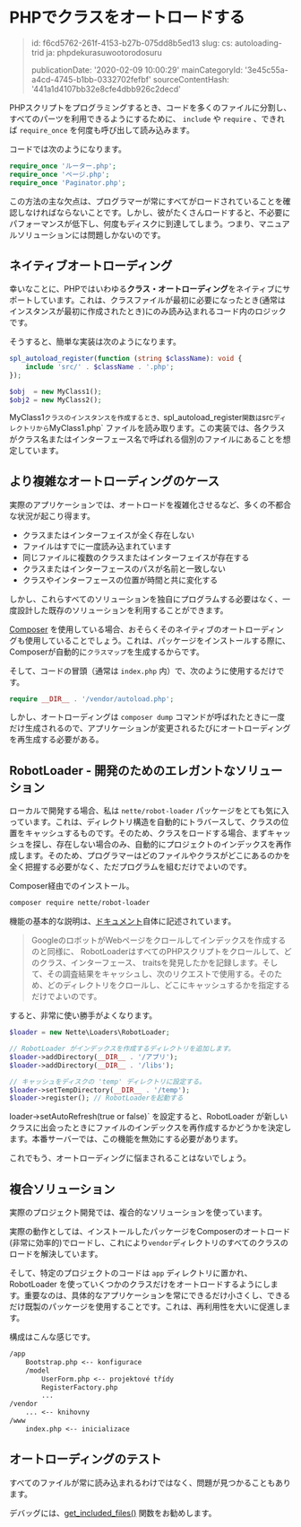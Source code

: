 PHPでクラスをオートロードする
================

> id: f6cd5762-261f-4153-b27b-075dd8b5ed13
> slug:
> 	cs: autoloading-trid
> 	ja: phpdekurasuwootorodosuru
> 
> publicationDate: '2020-02-09 10:00:29'
> mainCategoryId: '3e45c55a-a4cd-4745-b1bb-0332702fefbf'
> sourceContentHash: '441a1d4107bb32e8cfe4dbb926c2decd'

PHPスクリプトをプログラミングするとき、コードを多くのファイルに分割し、すべてのパーツを利用できるようにするために、 `include` や `require` 、できれば `require_once` を何度も呼び出して読み込みます。

コードでは次のようになります。

```php
require_once 'ルーター.php';
require_once 'ページ.php';
require_once 'Paginator.php';
```

この方法の主な欠点は、プログラマーが常にすべてがロードされていることを確認しなければならないことです。しかし、彼がたくさんロードすると、不必要にパフォーマンスが低下し、何度もディスクに到達してしまう。つまり、マニュアルソリューションには問題しかないのです。

ネイティブオートローディング
-------------------

幸いなことに、PHPではいわゆる**クラス・オートローディング**をネイティブにサポートしています。これは、クラスファイルが最初に必要になったとき(通常はインスタンスが最初に作成されたとき)にのみ読み込まれるコード内のロジックです。

そうすると、簡単な実装は次のようになります。

```php
spl_autoload_register(function (string $className): void {
    include 'src/' . $className . '.php';
});

$obj  = new MyClass1();
$obj2 = new MyClass2();
```

MyClass1` クラスのインスタンスを作成するとき、 `spl_autoload_register` 関数は `src` ディレクトリから `MyClass1.php` ファイルを読み取ります。この実装では、各クラスがクラス名またはインターフェース名で呼ばれる個別のファイルにあることを想定しています。

より複雑なオートローディングのケース
-------------------------------

実際のアプリケーションでは、オートロードを複雑化させるなど、多くの不都合な状況が起こり得ます。

- クラスまたはインターフェイスが全く存在しない
- ファイルはすでに一度読み込まれています
- 同じファイルに複数のクラスまたはインターフェイスが存在する
- クラスまたはインターフェースのパスが名前と一致しない
- クラスやインターフェースの位置が時間と共に変化する

しかし、これらすべてのソリューションを独自にプログラムする必要はなく、一度設計した既存のソリューションを利用することができます。

<a href="https://getcomposer.org/doc/01-basic-usage.md">Composer</a> を使用している場合、おそらくそのネイティブのオートローディングも使用していることでしょう。これは、パッケージをインストールする際に、Composerが自動的に`クラスマップ`を生成するからです。

そして、コードの冒頭（通常は `index.php` 内）で、次のように使用するだけです。

```php
require __DIR__ . '/vendor/autoload.php';
```

しかし、オートローディングは `composer dump` コマンドが呼ばれたときに一度だけ生成されるので、アプリケーションが変更されるたびにオートローディングを再生成する必要がある。

RobotLoader - 開発のためのエレガントなソリューション
----------------------------------------

ローカルで開発する場合、私は `nette/robot-loader` パッケージをとても気に入っています。これは、ディレクトリ構造を自動的にトラバースして、クラスの位置をキャッシュするものです。そのため、クラスをロードする場合、まずキャッシュを探し、存在しない場合のみ、自動的にプロジェクトのインデックスを再作成します。そのため、プログラマーはどのファイルやクラスがどこにあるのかを全く把握する必要がなく、ただプログラムを組むだけでよいのです。

Composer経由でのインストール。

```txt
composer require nette/robot-loader
```

機能の基本的な説明は、<a href="https://doc.nette.org/cs/3.0/robotloader">ドキュメント</a>自体に記述されています。

> GoogleのロボットがWebページをクロールしてインデックスを作成するのと同様に、 RobotLoaderはすべてのPHPスクリプトをクロールして、どのクラス、インターフェース、 traitsを発見したかを記録します。そして、その調査結果をキャッシュし、次のリクエストで使用する。そのため、どのディレクトリをクロールし、どこにキャッシュするかを指定するだけでよいのです。

すると、非常に使い勝手がよくなります。

```php
$loader = new Nette\Loaders\RobotLoader;

// RobotLoader がインデックスを作成するディレクトリを追加します。
$loader->addDirectory(__DIR__ . '/アプリ');
$loader->addDirectory(__DIR__ . '/libs');

// キャッシュをディスクの 'temp' ディレクトリに設定する。
$loader->setTempDirectory(__DIR__ . '/temp');
$loader->register(); // RobotLoaderを起動する
```

loader->setAutoRefresh(true or false)` を設定すると、RobotLoader が新しいクラスに出会ったときにファイルのインデックスを再作成するかどうかを決定します。本番サーバーでは、この機能を無効にする必要があります。

これでもう、オートローディングに悩まされることはないでしょう。

複合ソリューション
------------------

実際のプロジェクト開発では、複合的なソリューションを使っています。

実際の動作としては、インストールしたパッケージをComposerのオートロード(非常に効率的)でロードし、これにより`vendor`ディレクトリのすべてのクラスのロードを解決しています。

そして、特定のプロジェクトのコードは `app` ディレクトリに置かれ、RobotLoader を使っていくつかのクラスだけをオートロードするようにします。重要なのは、具体的なアプリケーションを常にできるだけ小さくし、できるだけ既製のパッケージを使用することです。これは、再利用性を大いに促進します。

構成はこんな感じです。

```txt
/app
    Bootstrap.php <-- konfigurace
    /model
        UserForm.php <-- projektové třídy
        RegisterFactory.php
        ...
/vendor
    ... <-- knihovny
/www
    index.php <-- inicializace
```

オートローディングのテスト
------------------------

すべてのファイルが常に読み込まれるわけではなく、問題が見つかることもあります。

デバッグには、<a href="/get-list-of-all-loaded-files">get_included_files()</a> 関数をお勧めします。

